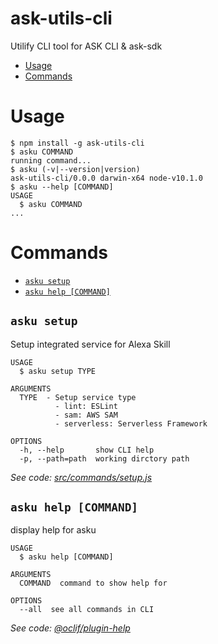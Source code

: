 ask-utils-cli
=============

Utilify CLI tool for ASK CLI &amp; ask-sdk

<!--
[![oclif](https://img.shields.io/badge/cli-oclif-brightgreen.svg)](https://oclif.io)
[![Version](https://img.shields.io/npm/v/ask-utils-cli.svg)](https://npmjs.org/package/ask-utils-cli)
[![CircleCI](https://circleci.com/gh/hideokamoto/ask-utils-cli/tree/master.svg?style=shield)](https://circleci.com/gh/hideokamoto/ask-utils-cli/tree/master)
[![Downloads/week](https://img.shields.io/npm/dw/ask-utils-cli.svg)](https://npmjs.org/package/ask-utils-cli)
[![License](https://img.shields.io/npm/l/ask-utils-cli.svg)](https://github.com/hideokamoto/ask-utils-cli/blob/master/package.json)
-->

<!-- toc -->
* [Usage](#usage)
* [Commands](#commands)
<!-- tocstop -->
# Usage
<!-- usage -->
```sh-session
$ npm install -g ask-utils-cli
$ asku COMMAND
running command...
$ asku (-v|--version|version)
ask-utils-cli/0.0.0 darwin-x64 node-v10.1.0
$ asku --help [COMMAND]
USAGE
  $ asku COMMAND
...
```
<!-- usagestop -->
# Commands
<!-- commands -->
* [`asku setup`](#asku-setup)
* [`asku help [COMMAND]`](#asku-help-command)

## `asku setup`

Setup integrated service for Alexa Skill

```
USAGE
  $ asku setup TYPE

ARGUMENTS
  TYPE  - Setup service type
          - lint: ESLint
          - sam: AWS SAM
          - serverless: Serverless Framework

OPTIONS
  -h, --help       show CLI help
  -p, --path=path  working dirctory path
```

_See code: [src/commands/setup.js](https://github.com/hideokamoto/ask-utils-cli/blob/v0.0.0/src/commands/setup.js)_
<!-- commandsstop -->


## `asku help [COMMAND]`

display help for asku

```
USAGE
  $ asku help [COMMAND]

ARGUMENTS
  COMMAND  command to show help for

OPTIONS
  --all  see all commands in CLI
```

_See code: [@oclif/plugin-help](https://github.com/oclif/plugin-help/blob/v2.1.0/src/commands/help.ts)_
